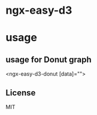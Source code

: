 # ngx-easy-d3

# usage
## usage for Donut graph
<ngx-easy-d3-donut [data]="<YOUR-DATA-ARRAY>"></ngx-easy-d3-donut>

## License
MIT
